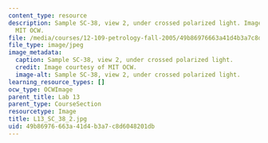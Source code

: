 ```yaml
---
content_type: resource
description: Sample SC-38, view 2, under crossed polarized light. Image courtesy of
  MIT OCW.
file: /media/courses/12-109-petrology-fall-2005/49b86976663a41d4b3a7c8d6048201db_L13_SC_38_2.jpg
file_type: image/jpeg
image_metadata:
  caption: Sample SC-38, view 2, under crossed polarized light.
  credit: Image courtesy of MIT OCW.
  image-alt: Sample SC-38, view 2, under crossed polarized light.
learning_resource_types: []
ocw_type: OCWImage
parent_title: Lab 13
parent_type: CourseSection
resourcetype: Image
title: L13_SC_38_2.jpg
uid: 49b86976-663a-41d4-b3a7-c8d6048201db
---
```

